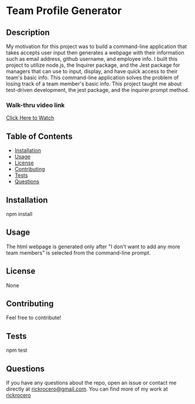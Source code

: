 # Team Profile Generator

## Description
My motivation for this project was to build a command-line application that takes accepts user input then generates a webpage with their information such as email address, github username, and employee info. I built this project to utilize node.js, the Inquirer package, and the Jest package for managers that can use to input, display, and have quick access to their team's basic info. This command-line application solves the problem of losing track of a team member's basic info. This project taught me about test-driven development, the jest package, and the inquirer.prompt method.

### Walk-thru video link

[Click Here to Watch](https://drive.google.com/file/d/1rIJW4kTEhkyNJDv3b4VC1DOJaWnmAuld/view)

            
## Table of Contents
            
- [Installation](#installation)
- [Usage](#usage)
- [License](#license)
- [Contributing](#contributing)
- [Tests](#tests)
- [Questions](#questions)
            
## Installation
npm install

## Usage
The html webpage is generated only after "I don't want to add any more team members" is selected from the command-line prompt.
            
## License
None
            
## Contributing
Feel free to contribute!
            
## Tests
npm test
            
## Questions
If you have any questions about the repo, open an issue or contact me directly at rickrocero@gmail.com. You can find more of my work at [rickrocero](https://github.com/rickrocero)
